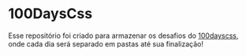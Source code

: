 # 100DaysCss
Esse repositório foi criado para armazenar os desafios do [100dayscss](https://100dayscss.com), onde cada dia será separado em pastas até sua finalização!

